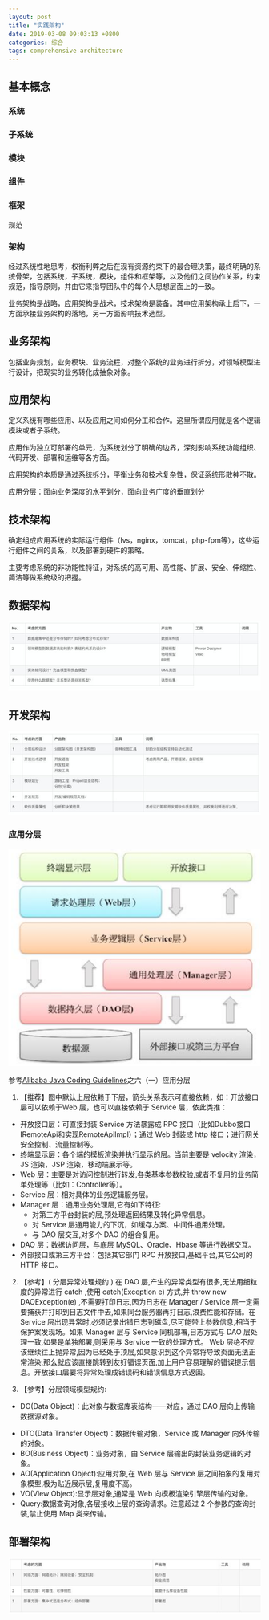 ```yaml
---
layout: post
title: "实践架构"
date: 2019-03-08 09:03:13 +0800
categories: 综合
tags: comprehensive architecture
---
```


## 基本概念

### 系统

### 子系统

### 模块

### 组件

### 框架

规范

### 架构

经过系统性地思考，权衡利弊之后在现有资源约束下的最合理决策，最终明确的系统骨架，包括系统，子系统，模块，组件和框架等，以及他们之间协作关系，约束规范，指导原则，并由它来指导团队中的每个人思想层面上的一致。

业务架构是战略，应用架构是战术，技术架构是装备。其中应用架构承上启下，一方面承接业务架构的落地，另一方面影响技术选型。

## 业务架构

包括业务规划，业务模块、业务流程，对整个系统的业务进行拆分，对领域模型进行设计，把现实的业务转化成抽象对象。

## 应用架构

定义系统有哪些应用、以及应用之间如何分工和合作。这里所谓应用就是各个逻辑模块或者子系统。

应用作为独立可部署的单元，为系统划分了明确的边界，深刻影响系统功能组织、代码开发、部署和运维等各方面。

应用架构的本质是通过系统拆分，平衡业务和技术复杂性，保证系统形散神不散。

应用分层：面向业务深度的水平划分，面向业务广度的垂直划分

## 技术架构

确定组成应用系统的实际运行组件（lvs，nginx，tomcat，php-fpm等），这些运行组件之间的关系，以及部署到硬件的策略。

主要考虑系统的非功能性特征，对系统的高可用、高性能、扩展、安全、伸缩性、简洁等做系统级的把握。

## 数据架构

![database architecture](/images/database-architecture.jpeg)

## 开发架构

![development architecture](/images/development-architecture.jpeg)

### 应用分层

![应用分层](/images/application-layering.png)

参考[Alibaba Java Coding Guidelines](https://github.com/alibaba/p3c)之六（一）应用分层

1. 【推荐】图中默认上层依赖于下层，箭头关系表示可直接依赖，如：开放接口层可以依赖于Web 层，也可以直接依赖于 Service 层，依此类推：

- 开放接口层：可直接封装 Service 方法暴露成 RPC 接口（比如Dubbo接口IRemoteApi和实现RemoteApiImpl）；通过 Web 封装成 http 接口；进行网关安全控制、流量控制等。
- 终端显示层：各个端的模板渲染并执行显示的层。当前主要是 velocity 渲染，JS 渲染，JSP 渲染，移动端展示等。
- Web 层：主要是对访问控制进行转发,各类基本参数校验,或者不复用的业务简单处理等（比如：Controller等）。
- Service 层：相对具体的业务逻辑服务层。
- Manager 层：通用业务处理层,它有如下特征:
     - 对第三方平台封装的层,预处理返回结果及转化异常信息。
     - 对 Service 层通用能力的下沉，如缓存方案、中间件通用处理。
     - 与 DAO 层交互,对多个 DAO 的组合复用。
- DAO 层：数据访问层，与底层 MySQL、Oracle、Hbase 等进行数据交互。
- 外部接口或第三方平台：包括其它部门 RPC 开放接口,基础平台,其它公司的 HTTP 接口。

2. 【参考】( 分层异常处理规约 ) 在 DAO 层,产生的异常类型有很多,无法用细粒度的异常进行 catch ,使用 catch(Exception e) 方式,并 throw new DAOException(e) ,不需要打印日志,因为日志在 Manager / Service 层一定需要捕获并打印到日志文件中去,如果同台服务器再打日志,浪费性能和存储。在 Service 层出现异常时,必须记录出错日志到磁盘,尽可能带上参数信息,相当于保护案发现场。如果 Manager 层与 Service 同机部署,日志方式与 DAO 层处理一致,如果是单独部署,则采用与 Service 一致的处理方式。 Web 层绝不应该继续往上抛异常,因为已经处于顶层,如果意识到这个异常将导致页面无法正常渲染,那么就应该直接跳转到友好错误页面,加上用户容易理解的错误提示信息。开放接口层要将异常处理成错误码和错误信息方式返回。

3. 【参考】分层领域模型规约:

* DO(Data Object)：此对象与数据库表结构一一对应，通过 DAO 层向上传输数据源对象。

- DTO(Data Transfer Object)：数据传输对象，Service 或 Manager 向外传输的对象。
- BO(Business Object)：业务对象，由 Service 层输出的封装业务逻辑的对象。
- AO(Application Object):应用对象,在 Web 层与 Service 层之间抽象的复用对象模型,极为贴近展示层,复用度不高。
- VO(View Object):显示层对象,通常是 Web 向模板渲染引擎层传输的对象。
- Query:数据查询对象,各层接收上层的查询请求。注意超过 2 个参数的查询封装,禁止使用 Map 类来传输。

## 部署架构

![deployment architecture](/images/deployment-architecture.jpeg)